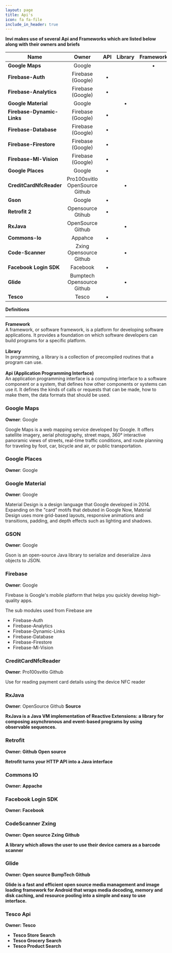 ```yaml
---
layout: page
title: Api's
icon: fa fa-file
include_in_header: true
---
```


<strong>Invi makes use of several Api and Frameworks which are listed below along with their owners and briefs</strong>

| Name | Owner | API | Library | Framework |
|---|:---:|:---:|:---:|:---:|
| <strong>Google Maps</strong>| Google |   |   | • |
| <strong>Firebase-Auth</strong>| Firebase (Google) | • |   |   |
| <strong>Firebase-Analytics</strong>| Firebase (Google) | • |   |   |
| <strong>Google Material</strong>| Google |   | • |   |
| <strong>Firebase-Dynamic-Links</strong>| Firebase (Google) | • |   |  |
| <strong>Firebase-Database</strong>| Firebase (Google) | • |   |   |
| <strong>Firebase-Firestore</strong>| Firebase (Google) | • |   |   |
| <strong>Firebase-Ml-Vision</strong>| Firebase (Google) | • |   |   |
| <strong>Google Places</strong>| Google |  • |   |   |
| <strong>CreditCardNfcReader</strong>| Pro100svitlo OpenSource Github |   | • |   |
| <strong>Gson</strong>| Google | • |   |   |
| <strong>Retrofit 2</strong>| Opensource Gtihub | • |   |   |
| <strong>RxJava</strong>| OpenSource Github |   | • |   |
| <strong>Commons-Io</strong>| Appahce  | • |   |   |
| <strong>Code-Scanner</strong>| Zxing Opensource Github |   | • |   |
| <strong>Facebook Login SDK</strong>| Facebook | • |   |   |
| <strong>Glide</strong>| Bumptech Opensource Github |   | • |   |
| <strong>Tesco</strong>| Tesco | • |   |   |


<b>Definitions</b><br>
<hr>
<b>Framework</b><br>A framework, or software framework, is a platform for developing software applications. It provides a foundation on which software developers can build programs for a specific platform.<br><br>
<b>Library</b><br>In programming, a library is a collection of precompiled routines that a program can use.<br><br>
<b>Api (Application Programming Interface)</b><br>An application programming interface is a computing interface to a software component or a system, that defines how other components or systems can use it. It defines the kinds of calls or requests that can be made, how to make them, the data formats that should be used.<br>


<h3><strong>Google Maps</strong></h3>
<strong>Owner</strong>: Google
<p>Google Maps is a web mapping service developed by Google. It offers satellite imagery, aerial photography, street maps, 360° interactive panoramic views of streets, real-time traffic conditions, and route planning for traveling by foot, car, bicycle and air, or public transportation.</p>

<h3><strong>Google Places</strong></h3>
<strong>Owner</strong>: Google

<h3><strong>Google Material</strong></h3>
<strong>Owner</strong>: Google
<p>Material Design is a design language that Google developed in 2014. Expanding on the "card" motifs that debuted in Google Now, Material Design uses more grid-based layouts, responsive animations and transitions, padding, and depth effects such as lighting and shadows.</p>

<h3><strong>GSON</strong></h3>
<strong>Owner</strong>: Google
<p>Gson is an open-source Java library to serialize and deserialize Java objects to JSON.</p>

<h3><strong>Firebase</strong></h3>
<strong>Owner</strong>: Google
<p>Firebase is Google's mobile platform that helps you quickly develop high-quality apps.</p>
The sub modules used from Firebase are
<ul>
<li>Firebase-Auth</li>
<li>Firebase-Analytics</li>
<li>Firebase-Dynamic-Links</li>
<li>Firebase-Database</li>
<li>Firebase-Firestore</li>
<li>Firebase-Ml-Vision</li>
</ul>

<h3><strong>CreditCardNfcReader</strong></h3>
<strong>Owner</strong>: Pro100svitlo Github
<p>Use for reading payment card details using the device NFC reader</p>

<h3><strong>RxJava</strong></h3>
<strong>Owner</strong>: OpenSource Github
<strong>Source <a></a>
<p>RxJava is a Java VM implementation of Reactive Extensions: a library for composing asynchronous and event-based programs by using observable sequences.</p>

<h3><strong>Retrofit</strong></h3>
<strong>Owner</strong>: Github Open source
<p>Retrofit turns your HTTP API into a Java interface</p>

<h3><strong>Commons IO</strong></h3>
<strong>Owner</strong>: Appache

<h3><strong>Facebook Login SDK</strong></h3>
<strong>Owner</strong>: Facebook

<h3><strong>CodeScanner Zxing</strong></h3>
<strong>Owner</strong>: Open source Zxing Github
<p>A library which allows the user to use their device camera as a barcode scanner</p>

<h3><strong>Glide</strong></h3>
<strong>Owner</strong>: Open source BumpTech Github
<p>Glide is a fast and efficient open source media management and image loading framework for Android that wraps media decoding, memory and disk caching, and resource pooling into a simple and easy to use interface.</p>

<h3>Tesco Api</h3>
<strong>Owner</strong>: Tesco
<ul>
<li>Tesco Store Search</li>
<li>Tesco Grocery Search</li>
<li>Tesco Product Search</li>
</ul>

